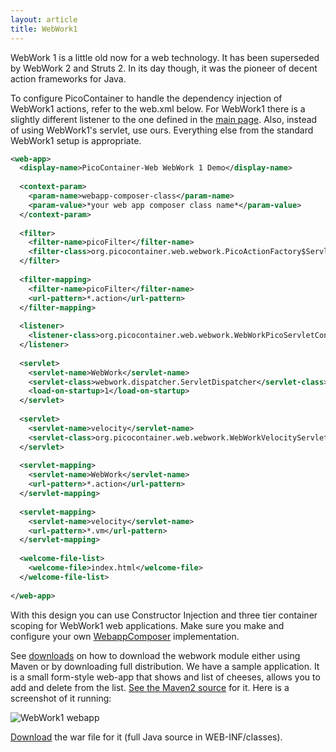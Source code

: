 ```yaml
---
layout: article
title: WebWork1
---
```


WebWork 1 is a little old now for a web technology. It has been superseded by WebWork 2 and Struts 2. In its day though, it was the pioneer of decent action frameworks for Java.

To configure PicoContainer to handle the dependency injection of WebWork1 actions, refer to the web.xml below. For WebWork1 there is a slightly different listener to the one defined in the [main page](index.html). Also, instead of using WebWork1's servlet, use ours. Everything else from the standard WebWork1 setup is appropriate.

```xml
<web-app>  
  <display-name>PicoContainer-Web WebWork 1 Demo</display-name>  
  
  <context-param>  
    <param-name>webapp-composer-class</param-name>  
    <param-value>*your web app composer class name*</param-value>  
  </context-param>  
  
  <filter>  
    <filter-name>picoFilter</filter-name>  
    <filter-class>org.picocontainer.web.webwork.PicoActionFactory$ServletFilter</filter-class>  
  </filter>  
  
  <filter-mapping>  
    <filter-name>picoFilter</filter-name>  
    <url-pattern>*.action</url-pattern>  
  </filter-mapping>  
  
  <listener>  
    <listener-class>org.picocontainer.web.webwork.WebWorkPicoServletContainerListener</listener-class>  
  </listener>  
  
  <servlet>  
    <servlet-name>WebWork</servlet-name>  
    <servlet-class>webwork.dispatcher.ServletDispatcher</servlet-class>  
    <load-on-startup>1</load-on-startup>  
  </servlet>  
  
  <servlet>  
    <servlet-name>velocity</servlet-name>  
    <servlet-class>org.picocontainer.web.webwork.WebWorkVelocityServlet</servlet-class>  
  </servlet>  
  
  <servlet-mapping>  
    <servlet-name>WebWork</servlet-name>  
    <url-pattern>*.action</url-pattern>  
  </servlet-mapping>  
  
  <servlet-mapping>  
    <servlet-name>velocity</servlet-name>  
    <url-pattern>*.vm</url-pattern>  
  </servlet-mapping>  
  
  <welcome-file-list>  
    <welcome-file>index.html</welcome-file>  
  </welcome-file-list>  
  
</web-app> 
```

With this design you can use Constructor Injection and three tier container scoping for WebWork1 web applications. Make sure you make and configure your own [WebappComposer](composition.html) implementation.

See [downloads](downloads.html) on how to download the webwork module either using Maven or by downloading full distribution.
We have a sample application. It is a small form-style web-app that shows and list of cheeses, allows you to add and delete from the list. [See the Maven2 source](http://svn.codehaus.org/picocontainer/java/2.x/trunk/web/examples/webwork-webapp/) for it. Here is a screenshot of it running:

![WebWork1 webapp](images/WebWork1_App.jpg "WebWork1 webapp")

[Download](warfiles/pico-webwork1-demo.war) the war file for it (full Java source in WEB-INF/classes).
